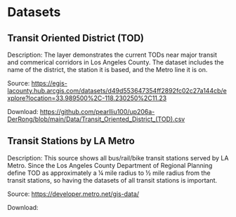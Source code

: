 # Datasets
## Transit Oriented District (TOD)
Description: The layer demonstrates the current TODs near major transit and commerical corridors in Los Angeles County. The dataset includes the name of the district, the station it is based, and the Metro line it is on.

Source: https://egis-lacounty.hub.arcgis.com/datasets/d49d553647354ff2892fc02c27a144cb/explore?location=33.989500%2C-118.230250%2C11.23

Download: https://github.com/pearlliu100/up206a-DerRong/blob/main/Data/Transit_Oriented_District_(TOD).csv

## Transit Stations by LA Metro
Description: This source shows all bus/rail/bike transit stations served by LA Metro. Since the Los Angeles County Department of Regional Planning define TOD as approximately a ¼ mile radius to ½ mile radius from the transit stations, so having the datasets of all transit stations is important.

Source: https://developer.metro.net/gis-data/

Download: 
